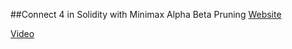 ##Connect 4 in Solidity with Minimax Alpha Beta Pruning
[Website](https://quiet-bush-2358.on.fleek.co/)

[Video](https://youtu.be/k_UK88111fQ)